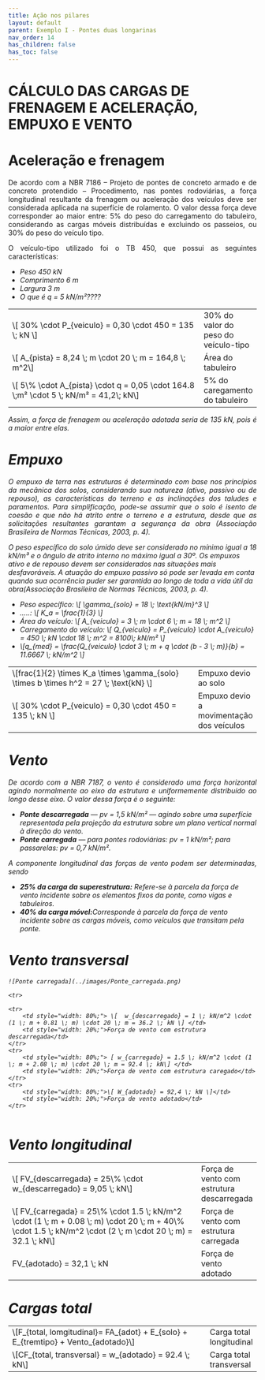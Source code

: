 ```yaml
---
title: Ação nos pilares
layout: default
parent: Exemplo I - Pontes duas longarinas
nav_order: 14
has_children: false
has_toc: false
---
```


<h1>CÁLCULO DAS CARGAS DE FRENAGEM E ACELERAÇÃO, EMPUXO E VENTO </h1> 

<h1>Aceleração e frenagem </h1> 

<p align = "justify">
De acordo com a NBR 7186 – Projeto de pontes de concreto armado e de concreto protendido – Procedimento, nas pontes rodoviárias, a força longitudinal resultante da frenagem ou aceleração dos veículos deve ser considerada aplicada na superfície de rolamento. O valor dessa força deve corresponder ao maior entre: 5% do peso do carregamento do tabuleiro, considerando as cargas móveis distribuídas e excluindo os passeios, ou 30% do peso do veículo tipo.
</p>

<p align = "justify">
O veículo-tipo utilizado foi o TB 450, que possui as seguintes características:
</p>
<ul>
  <li><i> Peso 450 kN
  <li><i> Comprimento 6 m 
  <li><i> Largura 3 m 
  <li><i> O que é q = 5 kN/m²????
</ul>

<p align = "justify">

</p>

<table style = "width:100%">
    <tr>
        <td style="width: 80%;"> \[ 30% \cdot P_{veiculo} = 0,30 \cdot 450 = 135 \; kN \]</td>
        <td style="width: 20%;">30% do valor do peso do veículo-tipo</td>        
    </tr>
    <tr>
        <td style="width: 80%;">\[ A_{pista} = 8,24 \; m \cdot 20 \; m = 164,8 \; m^2\]</td>
        <td style="width: 20%;">Área do tabuleiro</td>
    </tr>
       <tr>
        <td style="width: 80%;">\[  5\% \cdot A_{pista} \cdot q = 0,05 \cdot 164.8 \;m² \cdot 5 \; kN/m² =  41,2\; kN\]</td>
        <td style="width: 20%;">5% do caregamento do tabuleiro</td>
    </tr>
</table>

<p align = "justify">
Assim, a força de frenagem ou aceleração adotada seria de 135 kN, pois é a maior entre elas.
</p>

<h1>Empuxo</h1> 

<p align = "justify">
O empuxo de terra nas estruturas é determinado com base nos princípios da mecânica dos solos, considerando sua natureza (ativo, passivo ou de repouso), as características do terreno e as inclinações dos taludes e paramentos. Para simplificação, pode-se assumir que o solo é isento de coesão e que não há atrito entre o terreno e a estrutura, desde que as solicitações resultantes garantam a segurança da obra (Associação Brasileira de Normas Técnicas, 2003, p. 4).

O peso específico do solo úmido deve ser considerado no mínimo igual a 18 kN/m³ e o ângulo de atrito interno no máximo igual a 30º. Os empuxos ativo e de repouso devem ser considerados nas situações mais desfavoráveis. A atuação do empuxo passivo só pode ser levada em conta quando sua ocorrência puder ser garantida ao longo de toda a vida útil da obra(Associação Brasileira de Normas Técnicas, 2003, p. 4).
</p>

<ul>
  <li><i> Peso específico: \[ \gamma_{solo} = 18 \; \text{kN/m}^3 \]
  <li><i> .....: \[ K_a = \frac{1}{3} \]
  <li><i> Área do veículo: \[ A_{veiculo} = 3 \; m \cdot 6 \; m = 18 \; m^2 \]
  <li><i> Carregamento do veículo: \[ Q_{veiculo} = P_{veiculo} \cdot A_{veiculo} = 450 \; kN \cdot 18 \; m^2 = 8100\; kN/m² \]
  <li><i>\[q_{med} = \frac{Q_{veiculo} \cdot 3 \; m + q \cdot (b - 3 \; m)}{b} = 11.6667 \; kN/m^2 \]
</ul>

<table style = "width:100%">
    <tr>
        <td style="width: 80%;"> \[frac{1}{2} \times K_a \times \gamma_{solo} \times b \times h^2 = 27 \; \text{kN} \]</td>
        <td style="width: 20%;">Empuxo devio ao solo</td>        
    </tr>
    <tr>
        <td style="width: 80%;">\[ 30% \cdot P_{veiculo} = 0,30 \cdot 450 = 135 \; kN \]</td>
        <td style="width: 20%;">Empuxo devio a movimentação dos veículos</td>
    </tr>
</table>

<h1>Vento</h1>

<p align="justify">
    De acordo com a NBR 7187, o vento é considerado uma força horizontal agindo normalmente ao eixo da estrutura e uniformemente distribuído ao longo desse eixo. O valor dessa força é o seguinte:
</p>

<ul>
    <li><strong>Ponte descarregada</strong> — <em>pv</em> = 1,5 kN/m² — agindo sobre uma superfície representada pela projeção da estrutura sobre um plano vertical normal à direção do vento.</li>
    <li><strong>Ponte carregada</strong> — para pontes rodoviárias: <em>pv</em> = 1 kN/m²; para passarelas: <em>pv</em> = 0,7 kN/m².</li>
</ul>
<p align="justify">
A componente longitudinal das forças de vento podem ser determinadas, sendo 
<ul>
  <li><strong>25% da carga da superestrutura:</strong> Refere-se à parcela da força de vento incidente sobre os elementos fixos da ponte, como vigas e tabuleiros.
  <li><strong>40% da carga móvel:</strong>Corresponde à parcela da força de vento incidente sobre as cargas móveis, como veículos que transitam pela ponte.
</ul>

<h1>Vento transversal</h1>

    ![Ponte carregada](../images/Ponte_carregada.png)


<table style = "width:100%">
    <tr>

    <tr>

    <tr>
        <td style="width: 80%;"> \[  w_{descarregado} = 1 \; kN/m^2 \cdot (1 \; m + 0.81 \; m) \cdot 20 \; m = 36.2 \; kN \] </td>
        <td style="width: 20%;">Força de vento com estrutura descarregada</td>
    </tr>
    <tr>
        <td style="width: 80%;"> [ w_{carregado} = 1.5 \; kN/m^2 \cdot (1 \; m + 2.08 \; m) \cdot 20 \; m = 92.4 \; kN\] </td>
        <td style="width: 20%;">Força de vento com estrutura caregado</td>
    </tr>
    <tr>
        <td style="width: 80%;">\[ W_{adotado} = 92,4 \; kN \]</td>
        <td style="width: 20%;">Força de vento adotado</td>
    </tr>
</table>

<h1>Vento longitudinal</h1>

<table style = "width:100%">
    <tr>
        <td style=width:80%;>\[ FV_{descarregada} = 25\% \cdot w_{descarregado} = 9,05 \; kN\]</td>
        <td style=width:20%;>Força de vento com estrutura descarregada</td>
    <tr>
    <tr>
        <td style=width:80%;>\[ FV_{carregada} = 25\% \cdot 1.5 \; kN/m^2 \cdot (1 \; m + 0.08 \; m) \cdot 20 \; m + 40\% \cdot 1.5 \; kN/m^2 \cdot (2 \; m \cdot 20 \; m) = 32.1 \; kN\]</td>
        <td style=width:20%;>Força de vento com estrutura carregada</td>
    <tr>
    <tr>
        <td style=width:80%;>FV_{adotado} = 32,1 \; kN</td>
        <td style=width:20%;>Força de vento adotado</td>
    <tr>
</table>

<h1>Cargas total</h1>

<table style = "width:100%">
    <tr>
        <td style=width:80%;>\[F_{total, lomgitudinal}= FA_{adot} + E_{solo} + E_{tremtipo} + Vento_{adotado}\]</td>
        <td style=width:20%;>Carga total longitudinal</td>
    <tr>
    <tr>
        <td style=width:80%;>\[CF_{total, transversal} = w_{adotado} = 92.4 \; kN\]</td>
        <td style=width:20%;>Carga total transversal</td>
    <tr>
</table>
